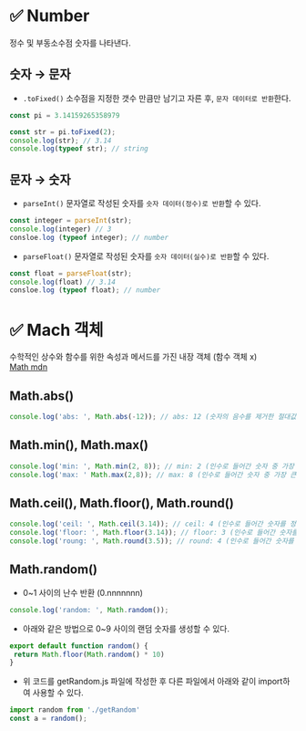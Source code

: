 # ✅ Number
정수 및 부동소수점 숫자를 나타낸다.

## 숫자 → 문자
* `.toFixed()` 소수점을 지정한 갯수 만큼만 남기고 자른 후, `문자 데이터로 반환`한다.
```js
const pi = 3.14159265358979
```
```js
const str = pi.toFixed(2);
console.log(str); // 3.14
console.log(typeof str); // string
```
## 문자 → 숫자
* `parseInt()` 문자열로 작성된 숫자를 `숫자 데이터(정수)로 반환`할 수 있다.
```js
const integer = parseInt(str); 
console.log(integer) // 3
consloe.log (typeof integer); // number
```
* `parseFloat()` 문자열로 작성된 숫자를 `숫자 데이터(실수)로 반환`할 수 있다.
```js
const float = parseFloat(str);
console.log(float) // 3.14
consloe.log (typeof float); // number
```

# ✅ Mach 객체
수학적인 상수와 함수를 위한 속성과 메서드를 가진 내장 객체 (함수 객체 x)  
[Math mdn](https://developer.mozilla.org/ko/docs/Web/JavaScript/Reference/Global_Objects/Math)
## Math.abs()
```js
console.log('abs: ', Math.abs(-12)); // abs: 12 (숫자의 음수를 제거한 절대값만 출력)
```
## Math.min(), Math.max()
```js
console.log('min: ', Math.min(2, 8)); // min: 2 (인수로 들어간 숫자 중 가장 작은 값을 출력)
console.log('max: ' Math.max(2,8)); // max: 8 (인수로 들어간 숫자 중 가장 큰 값을 출력)
```
## Math.ceil(), Math.floor(), Math.round()
```js
console.log('ceil: ', Math.ceil(3.14)); // ceil: 4 (인수로 들어간 숫자를 정수 단위로 올림처리)
console.log('floor: ', Math.floor(3.14)); // floor: 3 (인수로 들어간 숫자를 정수 단위로 내림처리)
console.log('roung: ', Math.round(3.5)); // round: 4 (인수로 들어간 숫자를 정수 단위로 반올림처리)

```
## Math.random()
* 0~1 사이의 난수 반환 (0.nnnnnnn)
```js
console.log('random: ', Math.random());
```
* 아래와 같은 방법으로 0~9 사이의 랜덤 숫자를 생성할 수 있다.
```javascript
export default function random() {
 return Math.floor(Math.random() * 10)
}
```
* 위 코드를 getRandom.js 파일에 작성한 후 다른 파일에서 아래와 같이 import하여 사용할 수 있다.
```javascript
import random from './getRandom'
const a = random();
```
